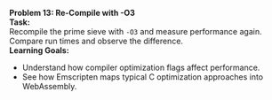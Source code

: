 
**Problem 13: Re-Compile with -O3**  
**Task:**  
Recompile the prime sieve with `-O3` and measure performance again. Compare run times and observe the difference.  
**Learning Goals:**  
- Understand how compiler optimization flags affect performance.  
- See how Emscripten maps typical C optimization approaches into WebAssembly.

